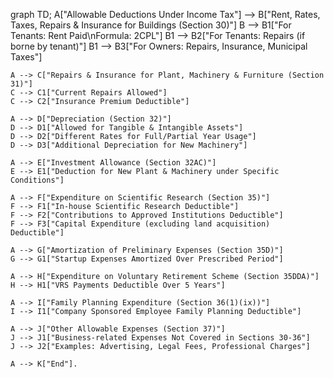 graph TD; 
    A["Allowable Deductions Under Income Tax"] --> B["Rent, Rates, Taxes, Repairs & Insurance for Buildings (Section 30)"]
    B --> B1["For Tenants: Rent Paid\nFormula: 2CPL"]
    B1 --> B2["For Tenants: Repairs (if borne by tenant)"]
    B1 --> B3["For Owners: Repairs, Insurance, Municipal Taxes"]

    A --> C["Repairs & Insurance for Plant, Machinery & Furniture (Section 31)"]
    C --> C1["Current Repairs Allowed"]
    C --> C2["Insurance Premium Deductible"]

    A --> D["Depreciation (Section 32)"]
    D --> D1["Allowed for Tangible & Intangible Assets"]
    D --> D2["Different Rates for Full/Partial Year Usage"]
    D --> D3["Additional Depreciation for New Machinery"]

    A --> E["Investment Allowance (Section 32AC)"]
    E --> E1["Deduction for New Plant & Machinery under Specific Conditions"]

    A --> F["Expenditure on Scientific Research (Section 35)"]
    F --> F1["In-house Scientific Research Deductible"]
    F --> F2["Contributions to Approved Institutions Deductible"]
    F --> F3["Capital Expenditure (excluding land acquisition) Deductible"]

    A --> G["Amortization of Preliminary Expenses (Section 35D)"]
    G --> G1["Startup Expenses Amortized Over Prescribed Period"]

    A --> H["Expenditure on Voluntary Retirement Scheme (Section 35DDA)"]
    H --> H1["VRS Payments Deductible Over 5 Years"]

    A --> I["Family Planning Expenditure (Section 36(1)(ix))"]
    I --> I1["Company Sponsored Employee Family Planning Deductible"]

    A --> J["Other Allowable Expenses (Section 37)"]
    J --> J1["Business-related Expenses Not Covered in Sections 30-36"]
    J --> J2["Examples: Advertising, Legal Fees, Professional Charges"]

    A --> K["End"].

